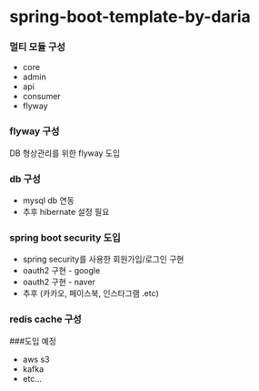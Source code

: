 # spring-boot-template-by-daria

### 멀티 모듈 구성 
- core
- admin
- api
- consumer
- flyway

### flyway 구성
DB 형상관리를 위한 flyway 도입

### db 구성
- mysql db 연동
- 추후 hibernate 설정 필요

### spring boot security 도입
- spring security를 사용한 회원가입/로그인 구현
- oauth2 구현 - google
- oauth2 구현 - naver
- 추후 (카카오, 페이스북, 인스타그램 .etc)

### redis cache 구성

###도입 예정
- aws s3 
- kafka
- etc...

